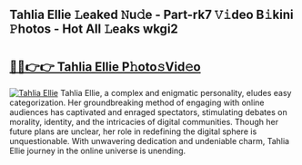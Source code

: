 ## Tahlia Ellie 𝙻eaked 𝙽u𝚍e - Part-rk7 𝚅𝚒deo B𝚒kini 𝙿hotos - Hot All 𝙻eaks wkgi2

# <h2><a href="http://ld439ga.urlbe.top/?page=Tahlia+Ellie">🔗🔗👉👉 Tahlia Ellie P𝚑oto𝚜Vid𝚎o</a></h2>

[![Tahlia Ellie](https://i.imgur.com/eBuTRDB.gif)](http://ld439ga.urlbe.top/?page=Tahlia+Ellie)
Tahlia Ellie, a complex and enigmatic personality, eludes easy categorization. Her groundbreaking method of engaging with online audiences has captivated and enraged spectators, stimulating debates on morality, identity, and the intricacies of digital communities. Though her future plans are unclear, her role in redefining the digital sphere is unquestionable. With unwavering dedication and undeniable charm, Tahlia Ellie journey in the online universe is unending.
